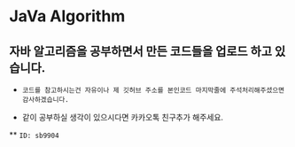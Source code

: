 # JaVa Algorithm

## 자바 알고리즘을 공부하면서 만든 코드들을 업로드 하고 있습니다.

* `코드를 참고하시는건 자유이나 제 깃허브 주소를 본인코드 마지막줄에 주석처리해주셨으면 감사하겠습니다.`

* 같이 공부하실 생각이 있으시다면 카카오톡 친구추가 해주세요.

** `ID: sb9904`
